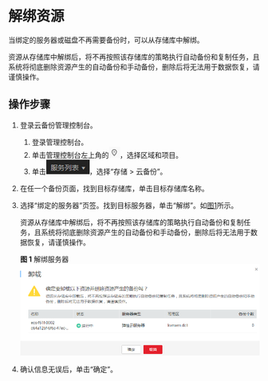 # 解绑资源<a name="cbr_03_0005"></a>

当绑定的服务器或磁盘不再需要备份时，可以从存储库中解绑。

资源从存储库中解绑后，将不再按照该存储库的策略执行自动备份和复制任务，且系统将彻底删除资源产生的自动备份和手动备份，删除后将无法用于数据恢复，请谨慎操作。

## 操作步骤<a name="section1850084816141"></a>

1.  登录云备份管理控制台。
    1.  登录管理控制台。
    2.  单击管理控制台左上角的![](figures/icon-region.png)，选择区域和项目。
    3.  单击![](figures/icon-list.png)，选择“存储 \> 云备份”。

2.  在任一个备份页面，找到目标存储库，单击目标存储库名称。
3.  选择“绑定的服务器”页签。找到目标服务器，单击“解绑”。如[图1](#fig1376320199159)所示。

    资源从存储库中解绑后，将不再按照该存储库的策略执行自动备份和复制任务，且系统将彻底删除资源产生的自动备份和手动备份，删除后将无法用于数据恢复，请谨慎操作。

    **图 1**  解绑服务器<a name="fig1376320199159"></a>  
    ![](figures/解绑服务器.png "解绑服务器")

4.  确认信息无误后，单击“确定”。

